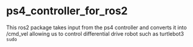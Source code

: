 # ps4_controller_for_ros2
This ros2 package takes input from the ps4 controller and converts it into /cmd_vel allowing us to control differential drive robot such as turtlebot3
`sudo`
